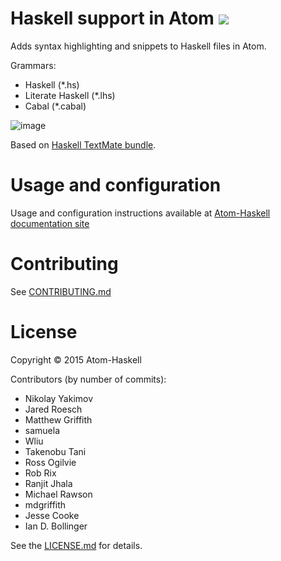 # Haskell support in Atom [![](https://travis-ci.org/atom-haskell/language-haskell.svg?branch=master)](https://travis-ci.org/atom-haskell/language-haskell)

Adds syntax highlighting and snippets to Haskell files in Atom.

Grammars:

* Haskell (\*.hs)
* Literate Haskell (\*.lhs)
* Cabal (\*.cabal)

![image](https://cloud.githubusercontent.com/assets/7275622/8120540/f16d7ee6-10a8-11e5-9b9d-223ff05a54c6.png)

Based on [Haskell TextMate bundle](https://github.com/textmate/haskell.tmbundle).

# Usage and configuration

Usage and configuration instructions available at [Atom-Haskell documentation site](https://atom-haskell.github.io/core-packages/language-haskell/)

# Contributing

See [CONTRIBUTING.md](https://github.com/atom-haskell/language-haskell/blob/master/CONTRIBUTING.md)

# License

Copyright © 2015 Atom-Haskell

Contributors (by number of commits):

<!-- BEGIN CONTRIBUTORS LIST -->
-   Nikolay Yakimov
-   Jared Roesch
-   Matthew Griffith
-   samuela
-   Wliu
-   Takenobu Tani
-   Ross Ogilvie
-   Rob Rix
-   Ranjit Jhala
-   Michael Rawson
-   mdgriffith
-   Jesse Cooke
-   Ian D. Bollinger

<!-- END CONTRIBUTORS LIST -->

See the [LICENSE.md][LICENSE] for details.

[LICENSE]: https://github.com/atom-haskell/language-haskell/blob/master/LICENSE.md
